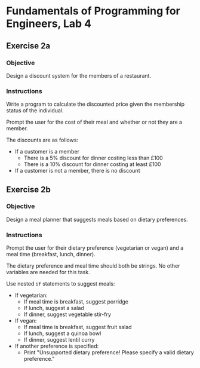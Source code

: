 # Fundamentals of Programming for Engineers, Lab 4

## Exercise 2a

### Objective
Design a discount system for the members of a restaurant.

### Instructions
Write a program to calculate the discounted price given the membership status 
of the individual.

Prompt the user for the cost of their meal and whether or not they are a
member.

The discounts are as follows:
- If a customer is a member
  - There is a 5% discount for dinner costing less than £100
  - There is a 10% discount for dinner costing at least £100
- If a customer is not a member, there is no discount

## Exercise 2b

### Objective
Design a meal planner that suggests meals based on dietary preferences.

### Instructions
Prompt the user for their dietary preference (vegetarian or vegan) and a meal 
time (breakfast, lunch, dinner).

The dietary preference and meal time should both be strings. No other variables
are needed for this task.

Use nested `if` statements to suggest meals:
- If vegetarian:
    - If meal time is breakfast, suggest porridge
    - If lunch, suggest a salad
    - If dinner, suggest vegetable stir-fry
- If vegan:
    - If meal time is breakfast, suggest fruit salad
    - If lunch, suggest a quinoa bowl
    - If dinner, suggest lentil curry
- If another preference is specified:
    - Print "Unsupported dietary preference! Please specify a valid dietary
      preference."

